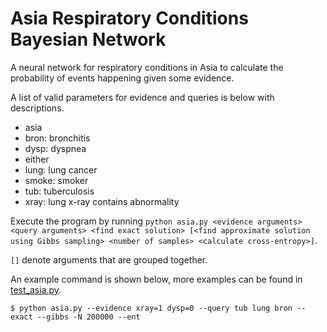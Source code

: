 # Asia Respiratory Conditions Bayesian Network
A neural network for respiratory conditions in Asia to calculate the probability of events happening given some evidence.

A list of valid parameters for evidence and queries is below with descriptions.
- asia
- bron: bronchitis
- dysp: dyspnea
- either
- lung: lung cancer
- smoke: smoker
- tub: tuberculosis
- xray: lung x-ray contains abnormality

Execute the program by running `python asia.py <evidence arguments> <query arguments> <find exact solution> [<find approximate solution using Gibbs sampling> <number of samples> <calculate cross-entropy>]`.

`[]` denote arguments that are grouped together.

An example command is shown below, more examples can be found in [test_asia.py](test_asia.py).
```shell
$ python asia.py --evidence xray=1 dysp=0 --query tub lung bron --exact --gibbs -N 200000 --ent
```
